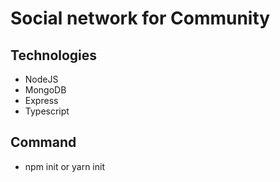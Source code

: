 # Social network for Community

## Technologies
- NodeJS
- MongoDB
- Express
- Typescript

## Command 
- npm init or yarn init
